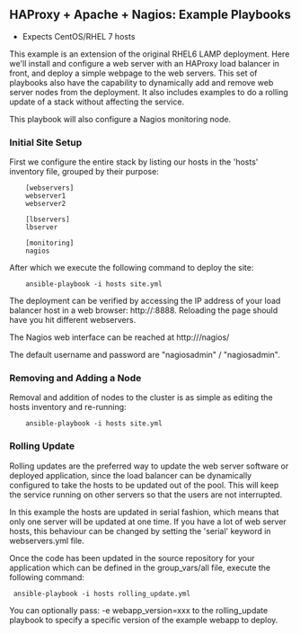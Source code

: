 HAProxy + Apache + Nagios: Example Playbooks
-----------------------------------------------------------------------------

- Expects CentOS/RHEL 7 hosts

This example is an extension of the original RHEL6 LAMP deployment. Here we'll install
and configure a web server with an HAProxy load balancer in front, and deploy
a simple webpage to the web servers. This set of playbooks also have the
capability to dynamically add and remove web server nodes from the deployment.
It also includes examples to do a rolling update of a stack without affecting
the service.

This playbook will also configure a Nagios monitoring node.

### Initial Site Setup

First we configure the entire stack by listing our hosts in the 'hosts'
inventory file, grouped by their purpose:

		[webservers]
		webserver1
		webserver2

		[lbservers]
		lbserver

		[monitoring]
		nagios

After which we execute the following command to deploy the site:

		ansible-playbook -i hosts site.yml

The deployment can be verified by accessing the IP address of your load
balancer host in a web browser: http://<ip-of-lb>:8888. Reloading the page
should have you hit different webservers.

The Nagios web interface can be reached at http://<ip-of-nagios>/nagios/

The default username and password are "nagiosadmin" / "nagiosadmin".

### Removing and Adding a Node

Removal and addition of nodes to the cluster is as simple as editing the
hosts inventory and re-running:

        ansible-playbook -i hosts site.yml

### Rolling Update

Rolling updates are the preferred way to update the web server software or
deployed application, since the load balancer can be dynamically configured
to take the hosts to be updated out of the pool. This will keep the service
running on other servers so that the users are not interrupted.

In this example the hosts are updated in serial fashion, which means that
only one server will be updated at one time. If you have a lot of web server
hosts, this behaviour can be changed by setting the 'serial' keyword in
webservers.yml file.

Once the code has been updated in the source repository for your application
which can be defined in the group_vars/all file, execute the following
command:

	 ansible-playbook -i hosts rolling_update.yml

You can optionally pass: -e webapp_version=xxx to the rolling_update
playbook to specify a specific version of the example webapp to deploy.

